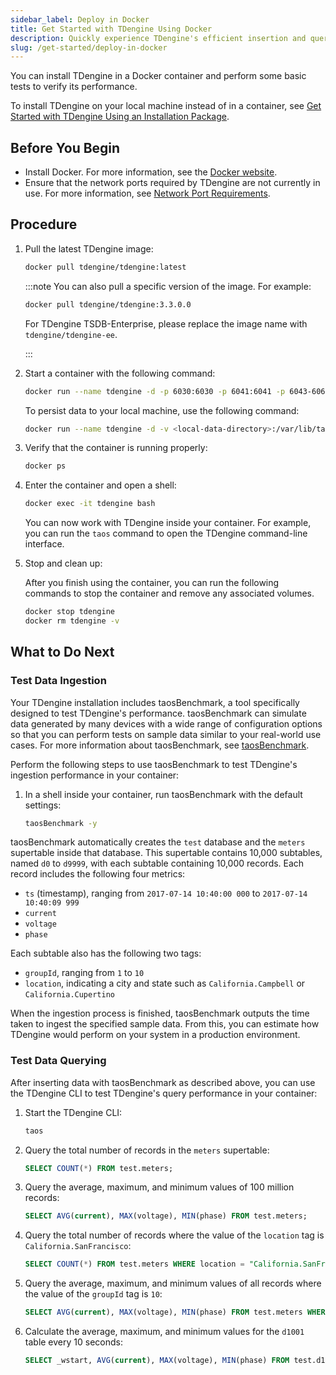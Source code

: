 ```yaml
---
sidebar_label: Deploy in Docker
title: Get Started with TDengine Using Docker
description: Quickly experience TDengine's efficient insertion and querying using Docker
slug: /get-started/deploy-in-docker
---
```


You can install TDengine in a Docker container and perform some basic tests to verify its performance.

To install TDengine on your local machine instead of in a container, see [Get Started with TDengine Using an Installation Package](../deploy-from-package/).

## Before You Begin

- Install Docker. For more information, see the [Docker website](https://www.docker.com/).
- Ensure that the network ports required by TDengine are not currently in use. For more information, see [Network Port Requirements](../../operations-and-maintenance/system-requirements/#network-port-requirements).

## Procedure

1. Pull the latest TDengine image:

   ```bash
   docker pull tdengine/tdengine:latest
   ```

   :::note
   You can also pull a specific version of the image. For example:

   ```bash
   docker pull tdengine/tdengine:3.3.0.0
   ```

   For TDengine TSDB-Enterprise, please replace the image name with `tdengine/tdengine-ee`.

   :::

2. Start a container with the following command:

   ```bash
   docker run --name tdengine -d -p 6030:6030 -p 6041:6041 -p 6043-6060:6043-6060 -p 6043-6060:6043-6060/udp tdengine/tdengine
   ```

   To persist data to your local machine, use the following command:

   ```bash
   docker run --name tdengine -d -v <local-data-directory>:/var/lib/taos -v <local-log-directory>:/var/log/taos -p 6030:6030 -p 6041:6041 -p 6043-6060:6043-6060 -p 6043-6060:6043-6060/udp tdengine/tdengine
   ```

3. Verify that the container is running properly:

   ```bash
   docker ps
   ```

4. Enter the container and open a shell:

   ```bash
   docker exec -it tdengine bash
   ```

   You can now work with TDengine inside your container. For example, you can run the `taos` command to open the TDengine command-line interface.

5. Stop and clean up:

   After you finish using the container, you can run the following commands to stop the container and remove any associated volumes.

   ```bash
   docker stop tdengine
   docker rm tdengine -v
   ```


## What to Do Next

### Test Data Ingestion

Your TDengine installation includes taosBenchmark, a tool specifically designed to test TDengine's performance. taosBenchmark can simulate data generated by many devices with a wide range of configuration options so that you can perform tests on sample data similar to your real-world use cases. For more information about taosBenchmark, see [taosBenchmark](../../tdengine-reference/tools/taosbenchmark/).

Perform the following steps to use taosBenchmark to test TDengine's ingestion performance in your container:

1. In a shell inside your container, run taosBenchmark with the default settings:

   ```bash
   taosBenchmark -y
   ```

taosBenchmark automatically creates the `test` database and the `meters` supertable inside that database. This supertable contains 10,000 subtables, named `d0` to `d9999`, with each subtable containing 10,000 records. Each record includes the following four metrics:

- `ts` (timestamp), ranging from `2017-07-14 10:40:00 000` to `2017-07-14 10:40:09 999`
- `current`
- `voltage`
- `phase`

Each subtable also has the following two tags:

- `groupId`, ranging from `1` to `10`
- `location`, indicating a city and state such as `California.Campbell` or `California.Cupertino`

When the ingestion process is finished, taosBenchmark outputs the time taken to ingest the specified sample data. From this, you can estimate how TDengine would perform on your system in a production environment.

### Test Data Querying

After inserting data with taosBenchmark as described above, you can use the TDengine CLI to test TDengine's query performance in your container:

1. Start the TDengine CLI:

   ```bash
   taos
   ```

2. Query the total number of records in the `meters` supertable:

   ```sql
   SELECT COUNT(*) FROM test.meters;
   ```

3. Query the average, maximum, and minimum values of 100 million records:

   ```sql
   SELECT AVG(current), MAX(voltage), MIN(phase) FROM test.meters;
   ```

4. Query the total number of records where the value of the `location` tag is `California.SanFrancisco`:

   ```sql
   SELECT COUNT(*) FROM test.meters WHERE location = "California.SanFrancisco";
   ```

5. Query the average, maximum, and minimum values of all records where the value of the `groupId` tag is `10`:

   ```sql
   SELECT AVG(current), MAX(voltage), MIN(phase) FROM test.meters WHERE groupId = 10;
   ```

6. Calculate the average, maximum, and minimum values for the `d1001` table every 10 seconds:

   ```sql
   SELECT _wstart, AVG(current), MAX(voltage), MIN(phase) FROM test.d1001 INTERVAL(10s);
   ```
